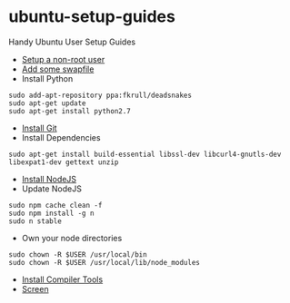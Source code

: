 # ubuntu-setup-guides
Handy Ubuntu User Setup Guides

- [Setup a non-root user](https://www.digitalocean.com/community/tutorials/initial-server-setup-with-ubuntu-14-04)
- [Add some swapfile](https://www.digitalocean.com/community/tutorials/how-to-add-swap-on-ubuntu-14-04)
- Install Python
```
sudo add-apt-repository ppa:fkrull/deadsnakes
sudo apt-get update
sudo apt-get install python2.7
```
- [Install Git](https://www.digitalocean.com/community/tutorials/how-to-install-git-on-ubuntu-14-04)
- Install Dependencies
```
sudo apt-get install build-essential libssl-dev libcurl4-gnutls-dev libexpat1-dev gettext unzip
```
- [Install NodeJS](https://www.digitalocean.com/community/tutorials/how-to-install-node-js-on-an-ubuntu-14-04-server)
- Update NodeJS
```
sudo npm cache clean -f
sudo npm install -g n
sudo n stable
```
- Own your node directories
```
sudo chown -R $USER /usr/local/bin
sudo chown -R $USER /usr/local/lib/node_modules
```
- [Install Compiler Tools](http://docs.strongloop.com/display/SL/Installing+compiler+tools)
- [Screen](https://help.ubuntu.com/community/Screen)
